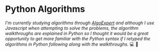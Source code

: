 # Python Algorithms

_I'm currently studying algorithms through [AlgoExpert](https://www.algoexpert.io/product) and although I use Javascript when attempting to solve the problems, the algorithm walkthroughs are explained in Python so I thought it would be a great opportunity to get more familiar with the Python syntax if I retyped the algorithms in Python following along with the walkthroughs._ :computer:  :snake:
